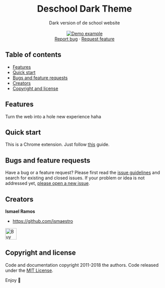 <p align="center">
  <h1 align="center">Deschool Dark Theme</h1>

  <p align="center">
    Dark version of de school website
    <br>
    <br>
    <a href="https://www.deschoolamsterdam.nl/en/">
      <img src="https://media.giphy.com/media/X6RRNshe9EBTsba2oq/giphy.gif" alt="Demo example"/>
    </a>
    <br>
    <a href="https://github.com/Ismaestro/deschool-theme/issues/new?template=bug.md">Report bug</a>
    ·
    <a href="https://github.com/Ismaestro/deschool-theme/issues/new?template=feature.md&labels=feature">Request feature</a>
  </p>
</p>

## Table of contents

- [Features](#features)
- [Quick start](#quick-start)
- [Bugs and feature requests](#bugs-and-feature-requests)
- [Creators](#creators)
- [Copyright and license](#copyright-and-license)

## Features

Turn the web into a hole new experience haha

## Quick start

This is a Chrome extension. Just follow [this](https://developer.chrome.com/extensions/getstarted) guide.

## Bugs and feature requests

Have a bug or a feature request? Please first read the [issue guidelines](https://github.com/Ismaestro/deschool-theme/blob/master/CONTRIBUTING.md) and search for existing and closed issues. If your problem or idea is not addressed yet, [please open a new issue](https://github.com/Ismaestro/deschool-theme/issues/new).

## Creators

**Ismael Ramos**

- <https://github.com/ismaestro>

<a href='https://ko-fi.com/S6S5LMVR' target='_blank'><img height='36' style='border:0px;height:36px;' src='https://az743702.vo.msecnd.net/cdn/kofi4.png?v=0' border='0' alt='Buy Me a Coffee at ko-fi.com' /></a>

## Copyright and license

Code and documentation copyright 2011-2018 the authors. Code released under the [MIT License](https://github.com/Ismaestro/deschool-theme/blob/master/LICENSE).

Enjoy :metal:

